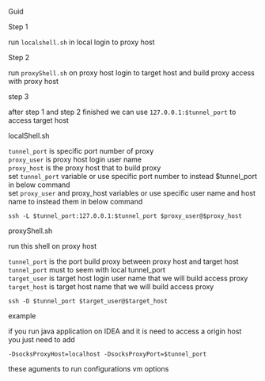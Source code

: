 Guid

Step 1

run `localshell.sh` in local login to proxy host

Step 2

run `proxyShell.sh` on proxy host login to target host and build proxy access with proxy host

step 3

after step 1 and step 2 finished we can use `127.0.0.1:$tunnel_port` to access target host


localShell.sh

`tunnel_port` is specific port number of proxy<br/>
`proxy_user` is proxy host login user name<br/>
`proxy_host` is the proxy host that to build proxy<br/>
set `tunnel_port` variable or use specific port number to instead $tunnel_port in below command<br/>
set `proxy_user` and proxy_host variables or use specific user name and host name to instead them in below command<br/>

`ssh -L $tunnel_port:127.0.0.1:$tunnel_port $proxy_user@$proxy_host`

proxyShell.sh

run this shell on proxy host

`tunnel_port` is the port build proxy between proxy host and target host<br/>
`tunnel_port` must to seem with local tunnel_port<br/>
`target_user` is target host login user name that we will build access proxy<br/>
`target_host` is target host name that we will build access proxy<br/>  

`ssh -D $tunnel_port $target_user@$target_host`

example

if you run java application on IDEA and it is need to access a origin host<br/>
you just need to add<br/> 

`-DsocksProxyHost=localhost -DsocksProxyPort=$tunnel_port`

these aguments to run configurations vm options  
